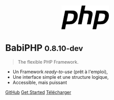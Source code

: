 <!-- _coverpage.md -->

<!--![logo](_medias/php_logo_text.svg)-->
<p align="center"><img src="../_medias/php_logo_text.svg" width="150"></p>

# BabiPHP <small>0.8.10-dev</small>

> The flexible PHP Framework.

- Un Framework <i>ready-to-use</i> (prêt à l'emploi),
- Une interface simple et une structure logique,
- Accessible, mais puissant

[GitHub](https://github.com/lambirou/lambirou/)
[Get Started](#qu39est-ce-que-babiphp)
[Télécharger](https://github.com/lambirou/babiphp/archive/master.zip)